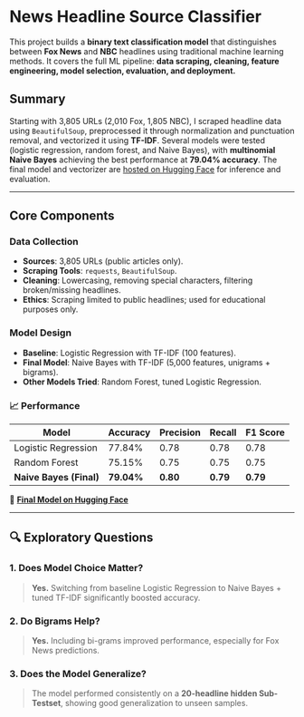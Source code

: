 # News Headline Source Classifier

This project builds a **binary text classification model** that distinguishes between **Fox News** and **NBC** headlines using traditional machine learning methods. It covers the full ML pipeline: **data scraping, cleaning, feature engineering, model selection, evaluation, and deployment.**

## Summary

Starting with 3,805 URLs (2,010 Fox, 1,805 NBC), I scraped headline data using `BeautifulSoup`, preprocessed it through normalization and punctuation removal, and vectorized it using **TF-IDF**. Several models were tested (logistic regression, random forest, and Naive Bayes), with **multinomial Naive Bayes** achieving the best performance at **79.04% accuracy**. The final model and vectorizer are [hosted on Hugging Face](https://huggingface.co/nehirsunargs/nb-model) for inference and evaluation.

---

## Core Components

### Data Collection

* **Sources**: 3,805 URLs (public articles only).
* **Scraping Tools**: `requests`, `BeautifulSoup`.
* **Cleaning**: Lowercasing, removing special characters, filtering broken/missing headlines.
* **Ethics**: Scraping limited to public headlines; used for educational purposes only.

### Model Design

* **Baseline**: Logistic Regression with TF-IDF (100 features).
* **Final Model**: Naive Bayes with TF-IDF (5,000 features, unigrams + bigrams).
* **Other Models Tried**: Random Forest, tuned Logistic Regression.

### 📈 Performance

| Model                   | Accuracy   | Precision | Recall   | F1 Score |
| ----------------------- | ---------- | --------- | -------- | -------- |
| Logistic Regression     | 77.84%     | 0.78      | 0.78     | 0.78     |
| Random Forest           | 75.15%     | 0.75      | 0.75     | 0.75     |
| **Naive Bayes (Final)** | **79.04%** | **0.80**  | **0.79** | **0.79** |

🔗 **[Final Model on Hugging Face](https://huggingface.co/nehirsunargs/nb-model)**

---

## 🔍 Exploratory Questions

### 1. Does Model Choice Matter?

> **Yes.** Switching from baseline Logistic Regression to Naive Bayes + tuned TF-IDF significantly boosted accuracy.

### 2. Do Bigrams Help?

> **Yes.** Including bi-grams improved performance, especially for Fox News predictions.

### 3. Does the Model Generalize?

> The model performed consistently on a **20-headline hidden Sub-Testset**, showing good generalization to unseen samples.
